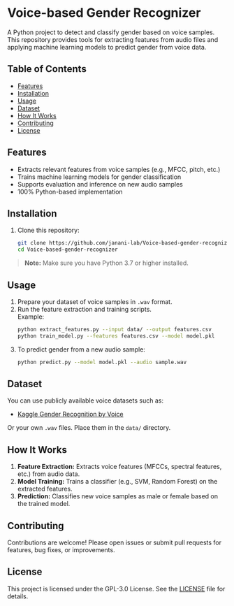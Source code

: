 # Voice-based Gender Recognizer

A Python project to detect and classify gender based on voice samples. This repository provides tools for extracting features from audio files and applying machine learning models to predict gender from voice data.

## Table of Contents

- [Features](#features)
- [Installation](#installation)
- [Usage](#usage)
- [Dataset](#dataset)
- [How It Works](#how-it-works)
- [Contributing](#contributing)
- [License](#license)

## Features

- Extracts relevant features from voice samples (e.g., MFCC, pitch, etc.)
- Trains machine learning models for gender classification
- Supports evaluation and inference on new audio samples
- 100% Python-based implementation

## Installation

1. Clone this repository:
   ```bash
   git clone https://github.com/janani-lab/Voice-based-gender-recognizer.git
   cd Voice-based-gender-recognizer
   ```

> **Note:** Make sure you have Python 3.7 or higher installed.

## Usage

1. Prepare your dataset of voice samples in `.wav` format.
2. Run the feature extraction and training scripts.  
   Example:
   ```bash
   python extract_features.py --input data/ --output features.csv
   python train_model.py --features features.csv --model model.pkl
   ```
3. To predict gender from a new audio sample:
   ```bash
   python predict.py --model model.pkl --audio sample.wav
   ```

## Dataset

You can use publicly available voice datasets such as:
- [Kaggle Gender Recognition by Voice](https://www.kaggle.com/datasets/primaryobjects/voicegender)

Or your own `.wav` files. Place them in the `data/` directory.

## How It Works

1. **Feature Extraction:** Extracts voice features (MFCCs, spectral features, etc.) from audio data.
2. **Model Training:** Trains a classifier (e.g., SVM, Random Forest) on the extracted features.
3. **Prediction:** Classifies new voice samples as male or female based on the trained model.


## Contributing

Contributions are welcome! Please open issues or submit pull requests for features, bug fixes, or improvements.

## License

This project is licensed under the GPL-3.0 License. See the [LICENSE](LICENSE) file for details.
